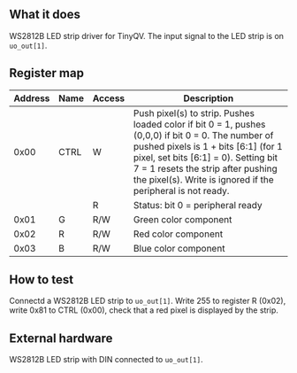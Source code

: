 <!---

This file is used to generate your project datasheet. Please fill in the information below and delete any unused
sections.

You can also include images in this folder and reference them in the markdown. Each image must be less than
512 kb in size, and the combined size of all images must be less than 1 MB.
-->

## What it does

WS2812B LED strip driver for TinyQV. The input signal to the LED strip is on `uo_out[1]`.

## Register map

| Address | Name  | Access | Description                                                         |
|---------|-------|--------|---------------------------------------------------------------------|
| 0x00    | CTRL  | W      | Push pixel(s) to strip. Pushes loaded color if bit 0 = 1, pushes (0,0,0) if bit 0 = 0. The number of pushed pixels is 1 + bits [6:1] (for 1 pixel, set bits [6:1] = 0). Setting bit 7 = 1 resets the strip after pushing the pixel(s). Write is ignored if the peripheral is not ready. |
|         |       | R      | Status: bit 0 = peripheral ready                                    |
| 0x01    | G     | R/W    | Green color component                                               |
| 0x02    | R     | R/W    | Red color component                                                 |
| 0x03    | B     | R/W    | Blue color component                                                |

## How to test

Connectd a WS2812B LED strip to `uo_out[1]`. Write 255 to register R (0x02), write 0x81 to CTRL (0x00), check that a red pixel is displayed by the strip. 

## External hardware

WS2812B LED strip with DIN connected to `uo_out[1]`.
